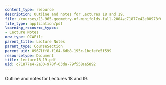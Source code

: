 ```yaml
---
content_type: resource
description: Outline and notes for Lectures 18 and 19.
file: /courses/18-965-geometry-of-manifolds-fall-2004/c71877e42e00978f03da79f558aa5892_lecture18_19.pdf
file_type: application/pdf
learning_resource_types:
- Lecture Notes
ocw_type: OCWFile
parent_title: Lecture Notes
parent_type: CourseSection
parent_uid: 09671ff8-f164-6db8-195c-1bcfefe5f599
resourcetype: Document
title: lecture18_19.pdf
uid: c71877e4-2e00-978f-03da-79f558aa5892
---
```

Outline and notes for Lectures 18 and 19.

